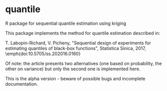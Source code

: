 # quantile
R package for sequential quantile estimation using kriging

This package implements the method for quantile estimation described in:

T. Labopin-Richard, V. Picheny, "Sequential design of experiments for estimating quantiles of black-box functions", 
Statistica Sinica, 2017, \emph{doi:10.5705/ss.202016.0160}

Of note: the article presents two alternatives (one based on probability, the other on variance) but only the second one is implemented here.

This is the alpha version - beware of possible bugs and incomplete documentation.
